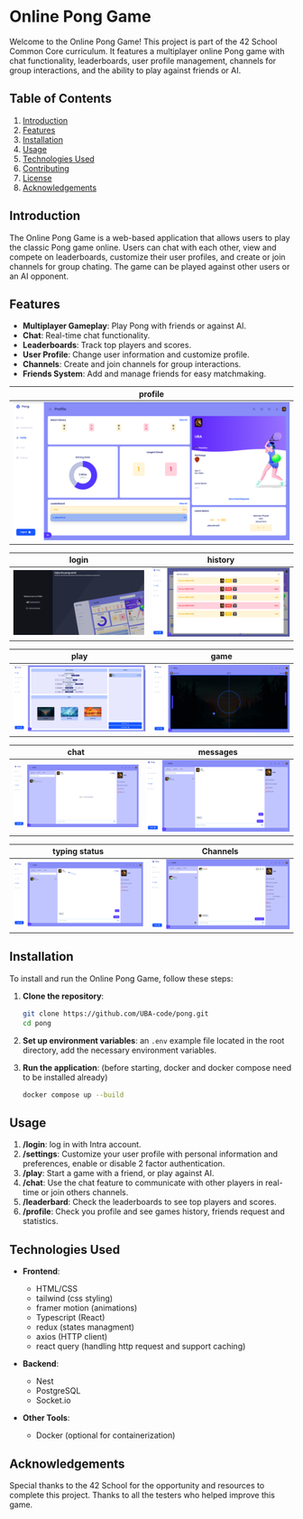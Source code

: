 # Online Pong Game

Welcome to the Online Pong Game! This project is part of the 42 School Common Core curriculum. It features a multiplayer online Pong game with chat functionality, leaderboards, user profile management, channels for group interactions, and the ability to play against friends or AI.

## Table of Contents

1. [Introduction](#introduction)
2. [Features](#features)
3. [Installation](#installation)
4. [Usage](#usage)
5. [Technologies Used](#technologies-used)
6. [Contributing](#contributing)
7. [License](#license)
8. [Acknowledgements](#acknowledgements)

## Introduction

The Online Pong Game is a web-based application that allows users to play the classic Pong game online. Users can chat with each other, view and compete on leaderboards, customize their user profiles, and create or join channels for group chating. The game can be played against other users or an AI opponent.

## Features

- **Multiplayer Gameplay**: Play Pong with friends or against AI.
- **Chat**: Real-time chat functionality.
- **Leaderboards**: Track top players and scores.
- **User Profile**: Change user information and customize profile.
- **Channels**: Create and join channels for group interactions.
- **Friends System**: Add and manage friends for easy matchmaking.


|  profile
|:-------------------------:
|  ![](./repo%20images/profile.png)

login             |  history
:-------------------------:|:-------------------------:
![img](./repo%20images/login.png)  |  ![](./repo%20images/history.png)


play             |  game
:-------------------------:|:-------------------------:
![img](./repo%20images/play.png)  |  ![](./repo%20images/game.png)

chat             |  messages
:-------------------------:|:-------------------------:
![img](./repo%20images/chat-empty.png)  |  ![](./repo%20images/chat-messages-preview.png)


typing status             |  Channels
:-------------------------:|:-------------------------:
![img](./repo%20images/chat-typing.png)  |  ![](./repo%20images/channel.png)



## Installation

To install and run the Online Pong Game, follow these steps:

1. **Clone the repository**:
   ```sh
   git clone https://github.com/UBA-code/pong.git
   cd pong
   ```
2. **Set up environment variables**:
   an `.env` example file located in the root directory, add the necessary environment variables.

3. **Run the application**:
   (before starting, docker and docker compose need to be installed already)
   ```sh
   docker compose up --build
   ```

## Usage

1. **/login**: log in with Intra account.
2. **/settings**: Customize your user profile with personal information and preferences, enable or disable 2 factor authentication.
3. **/play**: Start a game with a friend, or play against AI.
4. **/chat**: Use the chat feature to communicate with other players in real-time or join others channels.
5. **/leaderbard**: Check the leaderboards to see top players and scores.
6. **/profile**: Check you profile and see games history, friends request and statistics.

## Technologies Used

- **Frontend**:

  - HTML/CSS
  - tailwind (css styling)
  - framer motion (animations)
  - Typescript (React)
  - redux (states managment)
  - axios (HTTP client)
  - react query (handling http request and support caching)

- **Backend**:

  - Nest
  - PostgreSQL
  - Socket.io

- **Other Tools**:
  - Docker (optional for containerization)

## Acknowledgements

Special thanks to the 42 School for the opportunity and resources to complete this project. Thanks to all the testers who helped improve this game.
